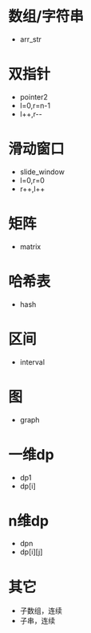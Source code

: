 # 数组/字符串

- arr_str

# 双指针

- pointer2
- l=0,r=n-1
- l++,r--

# 滑动窗口

- slide_window
- l=0,r=0
- r++,l++

# 矩阵

- matrix

# 哈希表

- hash

# 区间

- interval

# 图

- graph

# 一维dp

- dp1
- dp[i]

# n维dp

- dpn
- dp[i][j]

# 其它

- 子数组，连续
- 子串，连续